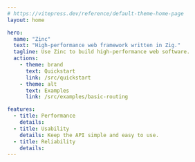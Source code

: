```yaml
---
# https://vitepress.dev/reference/default-theme-home-page
layout: home

hero:
  name: "Zinc"
  text: "High-performance web framework written in Zig."
  tagline: Use Zinc to build high-performance web software.
  actions:
    - theme: brand
      text: Quickstart
      link: /src/quickstart
    - theme: alt
      text: Examples
      link: /src/examples/basic-routing

features:
  - title: Performance
    details:
  - title: Usability
    details: Keep the API simple and easy to use.
  - title: Reliability
    details: 
---
```


